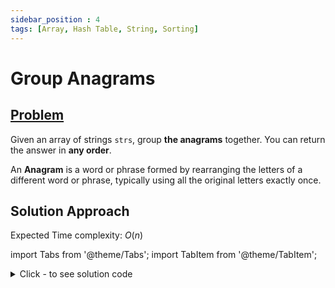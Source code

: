 ```yaml
---
sidebar_position : 4
tags: [Array, Hash Table, String, Sorting]
---
```


# Group Anagrams

## [Problem](https://leetcode.com/problems/group-anagrams/)

<p>Given an array of strings <code>strs</code>, group <strong>the anagrams</strong> together. You can return the answer in <strong>any order</strong>.</p>

<p>An <strong>Anagram</strong> is a word or phrase formed by rearranging the letters of a different word or phrase, typically using all the original letters exactly once.</p>

## Solution Approach

Expected Time complexity: $O(n)$

import Tabs from '@theme/Tabs';
import TabItem from '@theme/TabItem';

<details><summary>Click - to see solution code</summary>

<Tabs>
<TabItem value="cpp" label="C++">

```cpp
class Solution {
public:
    vector<vector<string>> groupAnagrams(vector<string>& strs) {
        map<string, vector<string>> mp;
        vector<vector<string>> ans;
        for (int i = 0; i < strs.size(); i++) {
            string s = strs[i];
            sort(s.begin(), s.end());
            mp[s].push_back(strs[i]);
        }
        for (auto i : mp) {
            ans.push_back(i.second);
        }
        return ans;
    }
};
```
</TabItem>
</Tabs>

</details>
